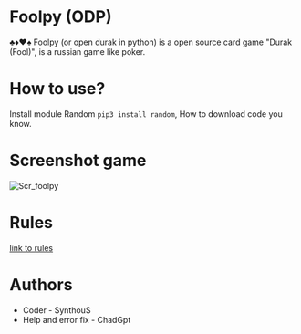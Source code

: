 # Foolpy (ODP)

♣️♦️♥️♠️ Foolpy (or open durak in python) is a open source card game "Durak (Fool)", is a russian game like poker.

# How to use?

Install module Random
```pip3 install random```,
How to download code you know.

# Screenshot game

![Scr_foolpy](https://media.discordapp.net/attachments/940202674555613206/1214968281858052227/Screenshot_20240306-210840_Pydroid_3.png?ex=65fb0a63&is=65e89563&hm=99b0744735b23814ea6d8c7527176d36558790fb3edbad0431aec6d01f0dba6d&)

# Rules
[link to rules](https://en.m.wikipedia.org/wiki/Durak)

# Authors
- Coder - SynthouS
- Help and error fix - ChadGpt
